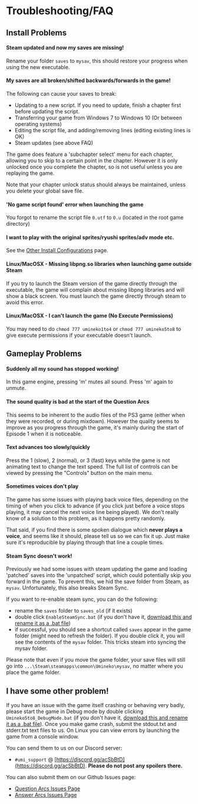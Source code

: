 # Troubleshooting/FAQ


## Install Problems

#### Steam updated and now my saves are missing! 

Rename your folder ``saves`` to ``mysav``, this should restore your progress when using the new executable.

#### My saves are all broken/shifted backwards/forwards in the game!

The following can cause your saves to break:

- Updating to a new script. If you need to update, finish a chapter first before updating the script.
- Transferring your game from Windows 7 to Windows 10 (Or between operating systems)
- Editing the script file, and adding/removing lines (editing existing lines is OK)
- Steam updates (see above FAQ)

The game does feature a 'subchapter select' menu for each chapter, allowing you to skip to a certain point in the chapter. However it is only unlocked once you complete the chapter, so is not useful unless you are replaying the game.

Note that your chapter unlock status should always be maintained, unless you delete your global save file.

#### 'No game script found' error when launching the game

You forgot to rename the script file `0.utf` to `0.u` (located in the root game directory)

#### I want to play with the original sprites/ryushi sprites/adv mode etc.

See the [Other Install Configurations](https://07th-mod.com/wiki/Umineko/Umineko-Part-2-Other-Install-Configurations) page.

#### Linux/MacOSX - Missing libpng.so libraries when launching game outside Steam

If you try to launch the Steam version of the game directly through the executable, the game will complain about missing libpng libraries and will show a black screen. You must launch the game directly through steam to avoid this error. 

#### Linux/MacOSX - I can't launch the game (No Execute Permissions)

You may need to do `chmod 777 umineko1to4` or `chmod 777 umineko5to8` to give execute permissions if your executable doesn't launch.


## Gameplay Problems

#### Suddenly all my sound has stopped working!

In this game engine, pressing 'm' mutes all sound. Press 'm' again to unmute.

#### The sound quality is bad at the start of the Question Arcs

This seems to be inherent to the audio files of the PS3 game (either when they were recorded, or during mixdown). However the quality seems to improve as you progress through the game, it's mainly during the start of Episode 1 when it is noticeable.

#### Text advances too slowly/quickly

Press the 1 (slow), 2 (normal), or 3 (fast) keys while the game is not animating text to change the text speed. The full list of controls can be viewed by pressing the "Controls" button on the main menu.

#### Sometimes voices don't play

The game has some issues with playing back voice files, depending on the timing of when you click to advance (if you click just before a voice stops playing, it may cancel the next voice line being played). We don't really know of a solution to this problem, as it happens pretty randomly.

That said, if you find there is some spoken dialogue which **never plays a voice**, and seems like it should, please tell us so we can fix it up. Just make sure it's reproducible by playing through that line a couple times.

#### Steam Sync doesn't work!

Previously we had some issues with steam updating the game and loading 'patched' saves into the 'unpatched' script, which could potentially skip you forward in the game. To prevent this, we hid the save folder from Steam, as `mysav`. Unfortunately, this also breaks Steam Sync.

If you want to re-enable steam sync, you can do the following:
- rename the `saves` folder to `saves_old` (if it exists)
- double click `EnableSteamSync.bat` (if you don't have it, [download this and rename it as a .bat file](https://github.com/07th-mod/resources/raw/master/umineko-question/utilities/EnableSteamSync.bat))
- if successful, you should see a shortcut called `saves` appear in the game folder (might need to refresh the folder). If you double click it, you will see the contents of the `mysav` folder. This tricks steam into syncing the mysav folder.

Please note that even if you move the game folder, your save files will still go into `...\Steam\steamapps\common\Umineko\mysav`, no matter where you place the game folder.


## I have some other problem!

If you have an issue with the game itself crashing or behaving very badly, please start the game in Debug mode by double clicking `Umineko5to8_DebugMode.bat` (if you don't have it, [download this and rename it as a .bat file](https://github.com/07th-mod/resources/raw/master/umineko-question/utilities/StartUminekoInDebugMode.bat)). Once you make game crash, submit the stdout.txt and stderr.txt text files to us. On Linux you can view errors by launching the game from a console window.

You can send them to us on our Discord server: 

- `#umi_support` @ [https://discord.gg/acSbBtD](https://discord.gg/acSbBtD). **Please do not post any spoilers there.**

You can also submit them on our Github Issues page:

- [Question Arcs Issues Page](https://github.com/07th-mod/umineko-question/issues)
- [Answer Arcs Issues Page](https://github.com/07th-mod/umineko-answer/issues)


